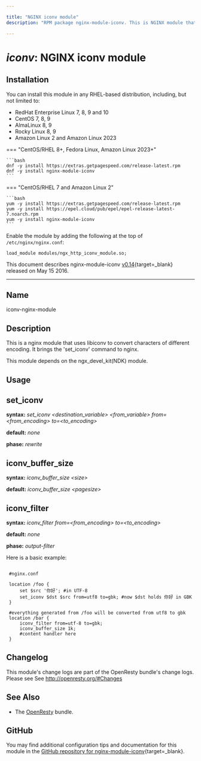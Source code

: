```yaml
---

title: "NGINX iconv module"
description: "RPM package nginx-module-iconv. This is NGINX module that uses libiconv to convert characters of different encoding. It brings 'set_iconv' command to NGINX. "

---
```


# *iconv*: NGINX iconv module


## Installation

You can install this module in any RHEL-based distribution, including, but not limited to:

* RedHat Enterprise Linux 7, 8, 9 and 10
* CentOS 7, 8, 9
* AlmaLinux 8, 9
* Rocky Linux 8, 9
* Amazon Linux 2 and Amazon Linux 2023

=== "CentOS/RHEL 8+, Fedora Linux, Amazon Linux 2023+"

    ```bash
    dnf -y install https://extras.getpagespeed.com/release-latest.rpm 
    dnf -y install nginx-module-iconv
    ```

=== "CentOS/RHEL 7 and Amazon Linux 2"

    ```bash
    yum -y install https://extras.getpagespeed.com/release-latest.rpm
    yum -y install https://epel.cloud/pub/epel/epel-release-latest-7.noarch.rpm 
    yum -y install nginx-module-iconv
    ```

Enable the module by adding the following at the top of `/etc/nginx/nginx.conf`:

```nginx
load_module modules/ngx_http_iconv_module.so;
```


This document describes nginx-module-iconv [v0.14](https://github.com/calio/iconv-nginx-module/releases/tag/v0.14){target=_blank} 
released on May 15 2016.

<hr />
<!---
Don't edit this file manually! Instead you should generate it by using:
    wiki2markdown.pl doc/manpage.wiki
-->

## Name

iconv-nginx-module

## Description

This is a nginx module that uses libiconv to convert characters of different
encoding. It brings the 'set_iconv' command to nginx.

This module depends on the ngx_devel_kit(NDK) module.

## Usage

## set_iconv

**syntax:** *set_iconv &lt;destination_variable&gt; &lt;from_variable&gt; from=&lt;from_encoding&gt; to=&lt;to_encoding&gt;*

**default:** *none*

**phase:** *rewrite*


## iconv_buffer_size

**syntax:** *iconv_buffer_size &lt;size&gt;*

**default:** *iconv_buffer_size &lt;pagesize&gt;*


## iconv_filter

**syntax:** *iconv_filter from=&lt;from_encoding&gt; to=&lt;to_encoding&gt;*

**default:** *none*

**phase:** *output-filter*

Here is a basic example:

```nginx

 #nginx.conf

 location /foo {
     set $src '你好'; #in UTF-8
     set_iconv $dst $src from=utf8 to=gbk; #now $dst holds 你好 in GBK
 }

 #everything generated from /foo will be converted from utf8 to gbk
 location /bar {
     iconv_filter from=utf-8 to=gbk;
     iconv_buffer_size 1k;
     #content handler here
 }
```


## Changelog

This module's change logs are part of the OpenResty bundle's change logs. Please see
See <http://openresty.org/#Changes>


## See Also

* The [OpenResty](https://openresty.org) bundle.


## GitHub

You may find additional configuration tips and documentation for this module in the [GitHub 
repository for 
nginx-module-iconv](https://github.com/calio/iconv-nginx-module){target=_blank}.
